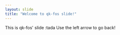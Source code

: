 ```yaml
---
layout: slide
title: "Welcome to qk-fos slide!"
---
```

This is qk-fos' slide  :tada
Use the left arrow to go back!

